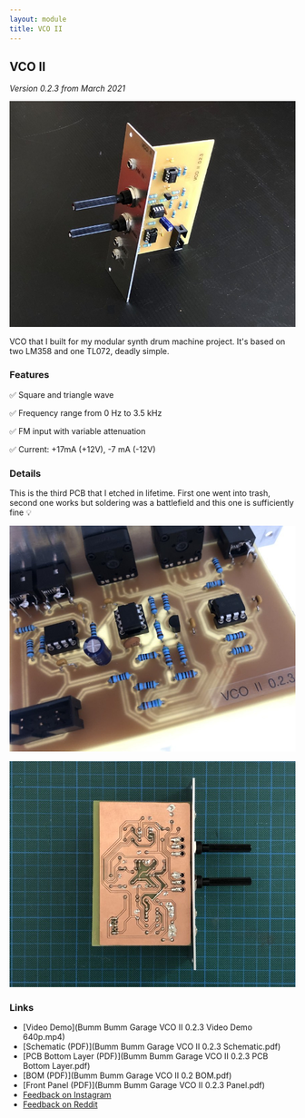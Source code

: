 ```yaml
---
layout: module
title: VCO II
---
```


## VCO II

*Version 0.2.3 from March 2021*

![](160017333_213328790578242_8465238797184565485_n.jpg)

VCO that I built for my modular synth drum machine project. It's based on two LM358 and one TL072, deadly simple.

### Features

✅ Square and triangle wave

✅ Frequency range from 0 Hz to 3.5 kHz

✅ FM input with variable attenuation

✅ Current: +17mA (+12V), -7 mA (-12V)

### Details

This is the third PCB that I etched in lifetime. First one went into trash, second one works but soldering was a battlefield and this one is sufficiently fine 💡

![](159096261_2891895357757563_2561795357959348618_n.jpg)

![](158933399_2237179489752282_9037857550719587847_n.jpg)

### Links

* [Video Demo](Bumm Bumm Garage VCO II 0.2.3 Video Demo 640p.mp4)
* [Schematic (PDF)](Bumm Bumm Garage VCO II 0.2.3 Schematic.pdf)
* [PCB Bottom Layer (PDF)](Bumm Bumm Garage VCO II 0.2.3 PCB Bottom Layer.pdf)
* [BOM (PDF)](Bumm Bumm Garage VCO II 0.2 BOM.pdf)
* [Front Panel (PDF)](Bumm Bumm Garage VCO II 0.2.3 Panel.pdf)
* [Feedback on Instagram](https://www.instagram.com/p/CMUoN5EBwTO/)
* [Feedback on Reddit](https://www.reddit.com/r/synthdiy/comments/m3j6je/simple_vco_in_eurorack_format_square_and_triangle/)

